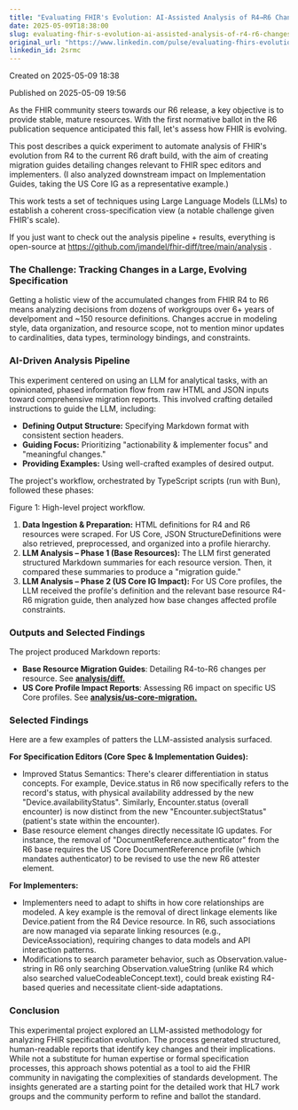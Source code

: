 ```yaml
---
title: "Evaluating FHIR's Evolution: AI-Assisted Analysis of R4→R6 Changes"
date: 2025-05-09T18:38:00
slug: evaluating-fhir-s-evolution-ai-assisted-analysis-of-r4-r6-changes
original_url: "https://www.linkedin.com/pulse/evaluating-fhirs-evolution-ai-assisted-analysis-r4r6-josh-mandel-md-2srmc"
linkedin_id: 2srmc
---
```


Created on 2025-05-09 18:38

Published on 2025-05-09 19:56

As the FHIR community steers towards our R6 release, a key objective is to provide stable, mature resources. With the first normative ballot in the R6 publication sequence anticipated this fall, let's assess how FHIR is evolving.

This post describes a quick experiment to automate analysis of FHIR's evolution from R4 to the current R6 draft build, with the aim of creating migration guides detailing changes relevant to FHIR spec editors and implementers. (I also analyzed downstream impact on Implementation Guides, taking the US Core IG as a representative example.)

This work tests a set of techniques using Large Language Models (LLMs) to establish a coherent cross-specification view (a notable challenge given FHIR's scale).

If you just want to check out the analysis pipeline + results, everything is open-source at <https://github.com/jmandel/fhir-diff/tree/main/analysis> .

### The Challenge: Tracking Changes in a Large, Evolving Specification

Getting a holistic view of the accumulated changes from FHIR R4 to R6 means analyzing decisions from dozens of workgroups over 6+ years of develpoment and ~150 resource definitions. Changes accrue in modeling style, data organization, and resource scope, not to mention minor updates to cardinalities, data types, terminology bindings, and constraints.

### AI-Driven Analysis Pipeline

This experiment centered on using an LLM for analytical tasks, with an opinionated, phased information flow from raw HTML and JSON inputs toward comprehensive migration reports. This involved crafting detailed instructions to guide the LLM, including:

* **Defining Output Structure:** Specifying Markdown format with consistent section headers.
* **Guiding Focus:** Prioritizing "actionability & implementer focus" and "meaningful changes."
* **Providing Examples:** Using well-crafted examples of desired output.

The project's workflow, orchestrated by TypeScript scripts (run with Bun), followed these phases:

Figure 1: High-level project workflow.

1. **Data Ingestion & Preparation:** HTML definitions for R4 and R6 resources were scraped. For US Core, JSON StructureDefinitions were also retrieved, preprocessed, and organized into a profile hierarchy.
2. **LLM Analysis – Phase 1 (Base Resources):** The LLM first generated structured Markdown summaries for each resource version. Then, it compared these summaries to produce a "migration guide."
3. **LLM Analysis – Phase 2 (US Core IG Impact):** For US Core profiles, the LLM received the profile's definition and the relevant base resource R4-R6 migration guide, then analyzed how base changes affected profile constraints.

### Outputs and Selected Findings

The project produced Markdown reports:

* **Base Resource Migration Guides**: Detailing R4-to-R6 changes per resource. See [**analysis/diff.**](https://github.com/jmandel/fhir-diff/tree/main/analysis/diff)
* **US Core Profile Impact Reports**: Assessing R6 impact on specific US Core profiles. See [**analysis/us-core-migration.**](https://github.com/jmandel/fhir-diff/tree/main/analysis/us-core-migration)

### Selected Findings

Here are a few examples of patters the LLM-assisted analysis surfaced.

**For Specification Editors (Core Spec & Implementation Guides):**

* Improved Status Semantics: There's clearer differentiation in status concepts. For example, Device.status in R6 now specifically refers to the record's status, with physical availability addressed by the new "Device.availabilityStatus". Similarly, Encounter.status (overall encounter) is now distinct from the new "Encounter.subjectStatus" (patient's state within the encounter).
* Base resource element changes directly necessitate IG updates. For instance, the removal of "DocumentReference.authenticator" from the R6 base requires the US Core DocumentReference profile (which mandates authenticator) to be revised to use the new R6 attester element.

**For Implementers:**

* Implementers need to adapt to shifts in how core relationships are modeled. A key example is the removal of direct linkage elements like Device.patient from the R4 Device resource. In R6, such associations are now managed via separate linking resources (e.g., DeviceAssociation), requiring changes to data models and API interaction patterns.
* Modifications to search parameter behavior, such as Observation.value-string in R6 only searching Observation.valueString (unlike R4 which also searched valueCodeableConcept.text), could break existing R4-based queries and necessitate client-side adaptations.

### Conclusion

This experimental project explored an LLM-assisted methodology for analyzing FHIR specification evolution. The process generated structured, human-readable reports that identify key changes and their implications. While not a substitute for human expertise or formal specification processes, this approach shows potential as a tool to aid the FHIR community in navigating the complexities of standards development. The insights generated are a starting point for the detailed work that HL7 work groups and the community perform to refine and ballot the standard.